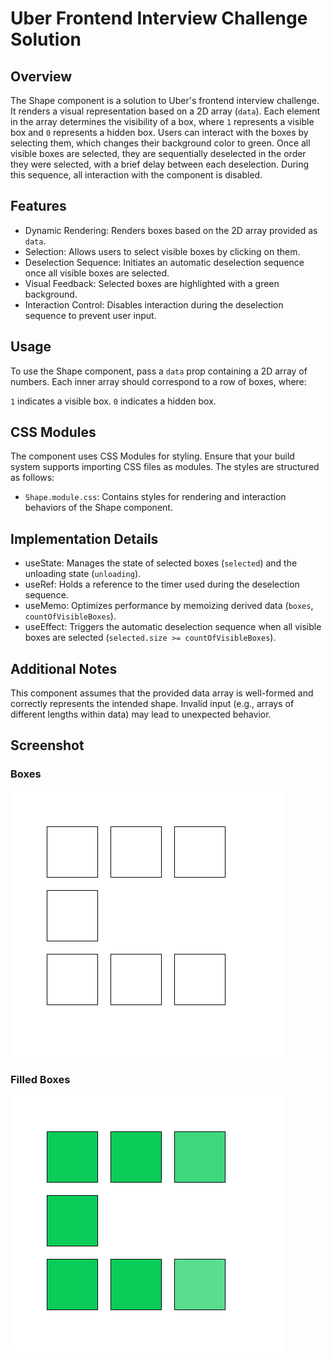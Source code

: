 # Uber Frontend Interview Challenge Solution

## Overview

The Shape component is a solution to Uber's frontend interview challenge. It renders a visual representation based on a 2D array (`data`). Each element in the array determines the visibility of a box, where `1` represents a visible box and `0` represents a hidden box. Users can interact with the boxes by selecting them, which changes their background color to green. Once all visible boxes are selected, they are sequentially deselected in the order they were selected, with a brief delay between each deselection. During this sequence, all interaction with the component is disabled.

## Features

- Dynamic Rendering: Renders boxes based on the 2D array provided as `data`.
- Selection: Allows users to select visible boxes by clicking on them.
- Deselection Sequence: Initiates an automatic deselection sequence once all visible boxes are selected.
- Visual Feedback: Selected boxes are highlighted with a green background.
- Interaction Control: Disables interaction during the deselection sequence to prevent user input.

## Usage

To use the Shape component, pass a `data` prop containing a 2D array of numbers. Each inner array should correspond to a row of boxes, where:

`1` indicates a visible box.
`0` indicates a hidden box.

## CSS Modules

The component uses CSS Modules for styling. Ensure that your build system supports importing CSS files as modules. The styles are structured as follows:

- `Shape.module.css`: Contains styles for rendering and interaction behaviors of the Shape component.

## Implementation Details

- useState: Manages the state of selected boxes (`selected`) and the unloading state (`unloading`).
- useRef: Holds a reference to the timer used during the deselection sequence.
- useMemo: Optimizes performance by memoizing derived data (`boxes`, `countOfVisibleBoxes`).
- useEffect: Triggers the automatic deselection sequence when all visible boxes are selected (`selected.size >= countOfVisibleBoxes`).

## Additional Notes

This component assumes that the provided data array is well-formed and correctly represents the intended shape. Invalid input (e.g., arrays of different lengths within data) may lead to unexpected behavior.

## Screenshot

### Boxes

![boxes](./screenshots/image.png)

### Filled Boxes

![filled-boxes](./screenshots/image-1.png)
